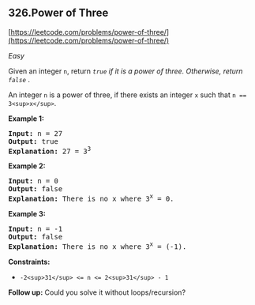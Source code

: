 ## 326.Power of Three

[https://leetcode.com/problems/power-of-three/](https://leetcode.com/problems/power-of-three/)

*Easy*

Given an integer `n`, return *`true` if it is a power of three. Otherwise, return `false`* .

An integer `n` is a power of three, if there exists an integer `x` such that `n == 3<sup>x</sup>`.

**Example 1:**

<pre><strong>Input:</strong> n = 27
<strong>Output:</strong> true
<strong>Explanation:</strong> 27 = 3<sup>3</sup>
</pre>

**Example 2:**

<pre><strong>Input:</strong> n = 0
<strong>Output:</strong> false
<strong>Explanation:</strong> There is no x where 3<sup>x</sup> = 0.
</pre>

**Example 3:**

<pre><strong>Input:</strong> n = -1
<strong>Output:</strong> false
<strong>Explanation:</strong> There is no x where 3<sup>x</sup> = (-1).
</pre>

**Constraints:**

* `-2<sup>31</sup> <= n <= 2<sup>31</sup> - 1`

**Follow up:** Could you solve it without loops/recursion?
